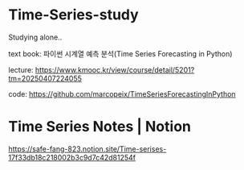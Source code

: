 # Time-Series-study
Studying alone..

text book: 파이썬 시계열 예측 분석(Time Series Forecasting in Python)

lecture: https://www.kmooc.kr/view/course/detail/5201?tm=20250407224055

code: https://github.com/marcopeix/TimeSeriesForecastingInPython

# Time Series Notes | Notion
https://safe-fang-823.notion.site/Time-serises-17f33db18c218002b3c9d7c42d81254f
